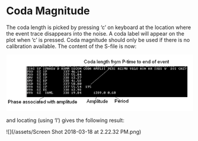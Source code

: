 # Coda Magnitude

The coda length is picked by pressing ‘c’ on keyboard at the location where the event trace disappears into the noise. A coda label will appear on the plot when ‘c’ is pressed. Coda magnitude should only be used if there is no calibration available. The content of the S-file is now:

![](/assets/seisan-tutorial-028.png)

and locating \(using ‘l’\) gives the following result:

![](/assets/Screen Shot 2018-03-18 at 2.22.32 PM.png)

